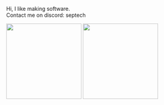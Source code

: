  Hi, I like making software. <br>
 Contact me on discord: septech

<div>
<img align="center" height="200" src="https://github-readme-stats-seven-alpha-91.vercel.app/api?username=septechx&theme=tokyonight">
<img align="center" height="200" src="https://github-readme-stats-seven-alpha-91.vercel.app/api/top-langs/?username=septechx&theme=tokyonight&layout=compact&exclude_repo=github-readme-stats&size_weight=0.5&count_weight=0.5">
</div>
